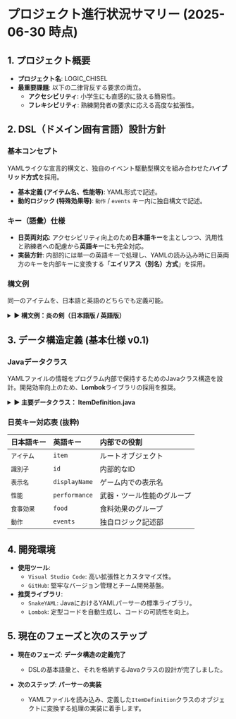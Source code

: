 # プロジェクト進行状況サマリー (2025-06-30 時点)

## 1. プロジェクト概要

* **プロジェクト名**: LOGIC_CHISEL
* **最重要課題**: 以下の二律背反する要求の両立。
    * **アクセシビリティ**: 小学生にも直感的に扱える簡易性。
    * **フレキシビリティ**: 熟練開発者の要求に応える高度な拡張性。

## 2. DSL（ドメイン固有言語）設計方針

### 基本コンセプト
YAMLライクな宣言的構文と、独自のイベント駆動型構文を組み合わせた**ハイブリッド方式**を採用。
* **基本定義 (アイテム名、性能等)**: YAML形式で記述。
* **動的ロジック (特殊効果等)**: `動作` / `events` キー内に独自構文で記述。

### キー（語彙）仕様
* **日英両対応**: アクセシビリティ向上のため**日本語キー**を主としつつ、汎用性と熟練者への配慮から**英語キー**にも完全対応。
* **実装方針**: 内部的には単一の英語キーで処理し、YAMLの読み込み時に日英両方のキーを内部キーに変換する「**エイリアス（別名）方式**」を採用。

### 構文例
同一のアイテムを、日本語と英語のどちらでも定義可能。

<details>
<summary><strong>▶ 構文例：炎の剣（日本語版 / 英語版）</strong></summary>

**日本語版 (`items/flame_sword_jp.yml`)**
```yaml
アイテム:
  識別子: "flame_sword"
  表示名: "炎の剣"
  種類: "SWORD"
  耐久値: 350
  説明文:
    - "燃え盛る炎を宿した魔法の剣。"
    - "§c攻撃した敵を燃やす§r"
  性能:
    攻撃力: 6
    攻撃速度: -2.4
  動作: |
    onAttackEntity:
      when (chance(50%)) {
        target.setFire(duration: 4sec);
      }
```
**英語版 (`items/flame_sword_en.yml`)**
```yaml
item:
  id: "flame_sword"
  displayName: "Sword of Flame"
  type: "SWORD"
  durability: 350
  lore:
    - "A magic sword imbued with raging fire."
    - "§cIgnites entities on hit§r"
  performance:
    attackDamage: 6
    attackSpeed: -2.4
  events: |
    onAttackEntity:
      when (chance(50%)) {
        target.setFire(duration: 4sec);
      }
```
</details>

## 3. データ構造定義 (基本仕様 v0.1)

### Javaデータクラス
YAMLファイルの情報をプログラム内部で保持するためのJavaクラス構造を設計。開発効率向上のため、**Lombok**ライブラリの採用を推奨。

<details>
<summary><strong>▶ 主要データクラス： ItemDefinition.java</strong></summary>

```java
import java.util.List;
import lombok.Data;

/**
 * YAMLから読み込んだアイテム定義の全情報を格納するクラス。
 */
@Data
public class ItemDefinition {
    private String id;
    private String displayName;
    private String type = "ITEM";
    private Integer stackSize = 64;
    private Integer durability;
    private List<String> lore;
    private Performance performance;
    private Food food;
    private String events;
}
```
</details>

### 日英キー対応表 (抜粋)

| 日本語キー | 英語キー | 内部での役割 |
| :--- | :--- | :--- |
| `アイテム` | `item` | ルートオブジェクト |
| `識別子` | `id` | 内部的なID |
| `表示名` | `displayName`| ゲーム内での表示名 |
| `性能` | `performance`| 武器・ツール性能のグループ |
| `食事効果` | `food` | 食料効果のグループ |
| `動作` | `events` | 独自ロジック記述部 |

## 4. 開発環境

* **使用ツール**:
    * `Visual Studio Code`: 高い拡張性とカスタマイズ性。
    * `GitHub`: 堅牢なバージョン管理とチーム開発基盤。
* **推奨ライブラリ**:
    * `SnakeYAML`: JavaにおけるYAMLパーサーの標準ライブラリ。
    * `Lombok`: 定型コードを自動生成し、コードの可読性を向上。

## 5. 現在のフェーズと次のステップ

* **現在のフェーズ**: **データ構造の定義完了**
    * DSLの基本語彙と、それを格納するJavaクラスの設計が完了しました。

* **次のステップ**: **パーサーの実装**
    * YAMLファイルを読み込み、定義した`ItemDefinition`クラスのオブジェクトに変換する処理の実装に着手します。
